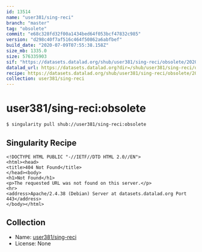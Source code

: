 ```yaml
---
id: 13514
name: "user381/sing-reci"
branch: "master"
tag: "obsolete"
commit: "e68c328fd32f00a1434bed64f053bcf47832c985"
version: "d298c40f7af516c464f50862a6abfbef"
build_date: "2020-07-09T07:55:38.158Z"
size_mb: 1335.0
size: 576335903
sif: "https://datasets.datalad.org/shub/user381/sing-reci/obsolete/2020-07-09-e68c328f-d298c40f/d298c40f7af516c464f50862a6abfbef.sif"
datalad_url: https://datasets.datalad.org?dir=/shub/user381/sing-reci/obsolete/2020-07-09-e68c328f-d298c40f/
recipe: https://datasets.datalad.org/shub/user381/sing-reci/obsolete/2020-07-09-e68c328f-d298c40f/Singularity
collection: user381/sing-reci
---
```


# user381/sing-reci:obsolete

```bash
$ singularity pull shub://user381/sing-reci:obsolete
```

## Singularity Recipe

```singularity
<!DOCTYPE HTML PUBLIC "-//IETF//DTD HTML 2.0//EN">
<html><head>
<title>404 Not Found</title>
</head><body>
<h1>Not Found</h1>
<p>The requested URL was not found on this server.</p>
<hr>
<address>Apache/2.4.38 (Debian) Server at datasets.datalad.org Port 443</address>
</body></html>
```

## Collection

 - Name: [user381/sing-reci](https://github.com/user381/sing-reci)
 - License: None

